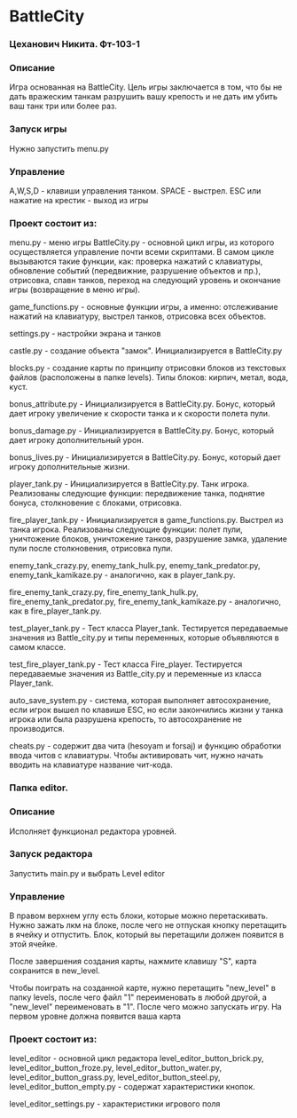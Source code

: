 # BattleCity

### Цеханович Никита. Фт-103-1

### Описание 

Игра основанная на BattleCity. Цель игры заключается в том, 
что бы не дать вражеским танкам разрушить вашу крепость 
и не дать им убить ваш танк три или более раз. 

### Запуск игры
Нужно запустить menu.py

### Управление 

A,W,S,D - клавиши управления танком. SPACE - выстрел. 
ESC или нажатие на крестик - выход из игры

### Проект состоит из:

menu.py - меню игры
BattleCity.py - основной цикл игры, из которого осуществляется
управление почти всеми скриптами. В самом цикле вызываются
такие функции, как: проверка нажатий с клавиатуры, 
обновление событий (передвижние, разрушение объектов и пр.),
отрисовка, спавн танков, переход на следующий уровень и
окончание игры (возвращение в меню игры).

game_functions.py - основные функции игры, а именно: отслеживание 
нажатий на клавиатуру, выстрел танков, отрисовка всех объектов.

settings.py - настройки экрана и танков 

castle.py - создание объекта "замок". Инициализируется в 
BattleCity.py

blocks.py - создание карты по принципу отрисовки блоков из
текстовых файлов (расположены в папке levels). Типы блоков:
кирпич, метал, вода, куст.

bonus_attribute.py - Инициализируется в BattleCity.py.
Бонус, который дает игроку увеличение к скорости танка и
к скорости полета пули.

bonus_damage.py - Инициализируется в BattleCity.py.
Бонус, который дает игроку дополнительный урон.

bonus_lives.py - Инициализируется в BattleCity.py.
Бонус, который дает игроку дополнительные жизни.

player_tank.py - Инициализируется в BattleCity.py.
Танк игрока. Реализованы следующие функции: 
передвижение танка, поднятие бонуса, столкновение 
с блоками, отрисовка.

fire_player_tank.py - Инициализируется в game_functions.py.
Выстрел из танка игрока. Реализованы следующие функции: 
полет пули, уничтожение блоков, уничтожение танков, 
разрушение замка, удаление пули после столкновения, 
отрисовка пули. 

enemy_tank_crazy.py, enemy_tank_hulk.py,
enemy_tank_predator.py, enemy_tank_kamikaze.py - 
аналогично, как в player_tank.py.

fire_enemy_tank_crazy.py, fire_enemy_tank_hulk.py,
fire_enemy_tank_predator.py, fire_enemy_tank_kamikaze.py - 
аналогично, как в fire_player_tank.py.

test_player_tank.py - Тест класса Player_tank. Тестируется
передаваемые значения из Battle_city.py и типы переменных, 
которые объявляются в самом классе. 

test_fire_player_tank.py - Тест класса Fire_player. Тестируется
передаваемые значения из Battle_city.py и переменные из 
класса Player_tank. 

auto_save_system.py - система, которая выполняет автосохранение,
если игрок вышел по клавише ESC, но если закончились жизни у 
танка игрока или была разрушена крепость, то автосохранение
не производится.

cheats.py - содержит два чита (hesoyam и forsaj) и функцию обработки 
ввода читов с клавиатуры.
Чтобы активировать чит, нужно начать вводить на клавиатуре название
чит-кода.

### Папка editor.

### Описание 

Исполняет функционал редактора уровней.

### Запуск редактора
Запустить main.py и выбрать Level editor

### Управление 

В правом верхнем углу есть блоки, которые можно перетаскивать.
Нужно зажать лкм на блоке, после чего не отпуская кнопку перетащить
в ячейку и отпустить. Блок, который вы перетащили должен появится 
в этой ячейке.

После завершения создания карты, нажмите клавишу "S", карта сохранится 
в new_level. 

Чтобы поиграть на созданной карте, нужно перетащить "new_level" в папку 
levels, после чего файл "1" переименовать в любой другой, а "new_level"
переименовать в "1". После чего можно запускать игру. На первом уровне 
должна появится ваша карта

### Проект состоит из:

level_editor - основной цикл редактора
level_editor_button_brick.py, level_editor_button_froze.py,
level_editor_button_water.py, level_editor_button_grass.py,
level_editor_button_steel.py, level_editor_button_empty.py - 
содержат характеристики кнопок.

level_editor_settings.py - характеристики игрового поля
